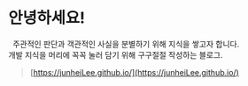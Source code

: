# 안녕하세요!

&nbsp;  주관적인 판단과 객관적인 사실을 분별하기 위해 지식을 쌓고자 합니다.<br>
개발 지식을 머리에 꼭꼭 눌러 담기 위해 구구절절 작성하는 블로그.


> [https://junheiLee.github.io/](https://junheiLee.github.io/)
